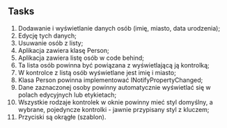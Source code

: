 ## Tasks
1. Dodawanie i wyświetlanie danych osób (imię, miasto, data urodzenia);
2. Edycję tych danych;
3. Usuwanie osób z listy;
4. Aplikacja zawiera klasę Person;
5. Aplikacja zawiera listę osób w code behind;
6. Ta lista osób powinna być powiązana z wyświetlającą ją kontrolką;
7. W kontrolce z listą osób wyświetlane jest imię i miasto;
8. Klasa Person powinna implementować INotifyPropertyChanged;
9. Dane zaznaczonej osoby powinny automatycznie wyświetlać się w polach edycyjnych lub etykietach;
10. Wszystkie rodzaje kontrolek w oknie powinny mieć styl domyślny, a wybrane, pojedyncze kontrolki - jawnie przypisany styl z kluczem;
11. Przyciski są okrągłe (szablon).
